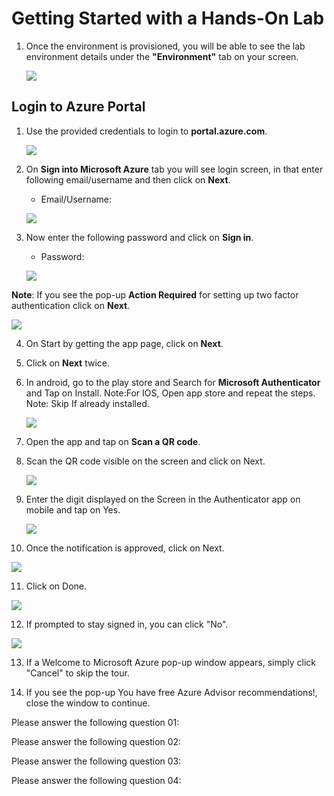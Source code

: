 # Getting Started with a Hands-On Lab

1. Once the environment is provisioned, you will be able to see the lab environment details under the **"Environment"** tab on your screen. 

    ![](./Images/envdetailspage.png)


## Login to Azure Portal
1. Use the provided credentials to login to **portal.azure.com**.

    ![](./Images/usernamepassword.png)

1. On **Sign into Microsoft Azure** tab you will see login screen, in that enter following email/username and then click on **Next**. 
   * Email/Username: <inject key="AzureAdUserEmail"></inject>

   ![](./Images/signin01.png)
   
    
     
1. Now enter the following password and click on **Sign in**.
   * Password: <inject key="AzureAdUserPassword"></inject>

   ![](./Images/signin02.png)

**Note**: If you see the pop-up **Action Required** for setting up two factor authentication click on **Next**.

   ![](./Images/actionrequired.png)


4. On Start by getting the app page, click on **Next**.

5. Click on **Next** twice.

6. In android, go to the play store and Search for **Microsoft Authenticator** and Tap on Install.
Note:For IOS, Open app store and repeat the steps.
Note: Skip If already installed.

   ![](./Images/authapp.png)

7. Open the app and tap on **Scan a QR code**.

8. Scan the QR code visible on the screen and click on Next.

   ![](./Images/qrcode.png)

9. Enter the digit displayed on the Screen in the Authenticator app on mobile and tap on Yes.

   ![](./Images/noauthcode.png)

10. Once the notification is approved, click on Next.

   ![](./Images/authcompleted.png)

11. Click on Done.

   ![](./Images/authsuccess.png)

12. If prompted to stay signed in, you can click "No".

   ![](./Images/staysignedin.png)

13. If a Welcome to Microsoft Azure pop-up window appears, simply click "Cancel" to skip the tour.

14. If you see the pop-up You have free Azure Advisor recommendations!, close the window to 
continue.

Please answer the following question 01:
<question source="https://raw.githubusercontent.com/ar-59/InlineQuestion/refs/heads/main/samplequestions/openfieldquestion.md" />

Please answer the following question 02:
<question source="https://raw.githubusercontent.com/ar-59/InlineQuestion/refs/heads/main/samplequestions/multichoicequestion.md" />

Please answer the following question 03:
<question source="https://raw.githubusercontent.com/ar-59/InlineQuestion/refs/heads/main/samplequestions/openfieldquestion02.md" />

Please answer the following question 04:
<question source="https://raw.githubusercontent.com/ar-59/InlineQuestion/refs/heads/main/samplequestions/openfieldquestion03.md" />